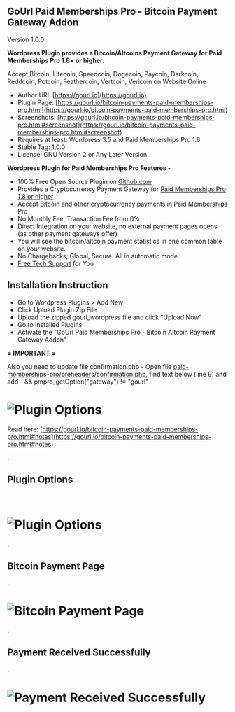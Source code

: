 
GoUrl Paid Memberships Pro - Bitcoin Payment Gateway Addon
-----------------------------------------------------------

Version 1.0.0

**Wordpress Plugin provides a Bitcoin/Altcoins Payment Gateway for Paid Memberships Pro 1.8+ or higher.**

Accept Bitcoin, Litecoin, Speedcoin, Dogecoin, Paycoin, Darkcoin, Reddcoin, Potcoin, Feathercoin, Vertcoin, Vericoin on Website Online

* Author URI: [https://gourl.io](https://gourl.io)
* Plugin Page: [https://gourl.io/bitcoin-payments-paid-memberships-pro.html](https://gourl.io/bitcoin-payments-paid-memberships-pro.html)
* Screenshots: [https://gourl.io/bitcoin-payments-paid-memberships-pro.html#screenshot](https://gourl.io/bitcoin-payments-paid-memberships-pro.html#screenshot)
* Requires at least: Wordpress 3.5 and Paid Memberships Pro 1.8
* Stable Tag: 1.0.0
* License: GNU Version 2 or Any Later Version


**Wordpress Plugin for Paid Memberships Pro Features -**

* 100% Free Open Source Plugin on [Github.com](https://github.com/cryptoapi/Bitcoin-Gateway-Paid-Memberships-Pro)
* Provides a Cryptocurrency Payment Gateway for [Paid Memberships Pro 1.8 or higher](https://wordpress.org/plugins/paid-memberships-pro/)
* Accept Bitcoin and other cryptocurrency payments in Paid Memberships Pro
* No Monthly Fee, Transaction Fee from 0%
* Direct Integration on your website, no external payment pages opens (as other payment gateways offer)
* You will see the bitcoin/altcoin payment statistics in one common table on your website. 
* No Chargebacks, Global, Secure. All in automatic mode.
* [Free Tech Support](https://gourl.io/view/contact/Contact_Us.html) for You



Installation Instruction
----------------
* Go to Wordpress Plugins > Add New
* Click Upload Plugin Zip File
* Upload the zipped gourl_wordpress file and click "Upload Now"
* Go to Installed Plugins
* Activate the "GoUrl Paid Memberships Pro - Bitcoin Altcoin Payment Gateway Addon"

  
**= IMPORTANT =**

Also you need to update file confirmation.php - 
Open file [paid-memberships-pro/preheaders/confirmation.php](https://raw.githubusercontent.com/cryptoapi/paid-memberships-pro/dev/preheaders/confirmation.php), find text below (line 9) and add - && pmpro_getOption("gateway") != "gourl"
# ![Plugin Options](https://gourl.io/images/pmpro/screenshot-6.png)

Read here:  [https://gourl.io/bitcoin-payments-paid-memberships-pro.html#notes](https://gourl.io/bitcoin-payments-paid-memberships-pro.html#notes)
  

.
  
Plugin Options
----------------

. 

# ![Plugin Options](https://gourl.io/images/pmpro/screenshot-1.png)

.			   
	
Bitcoin Payment Page
----------------

. 

# ![Bitcoin Payment Page](https://gourl.io/images/pmpro/screenshot-2.png)

.               

Payment Received Successfully
----------------

. 

# ![Payment Received Successfully](https://gourl.io/images/pmpro/screenshot-3.png)

